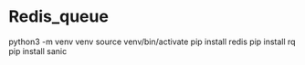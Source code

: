 # Redis_queue
python3 -m venv venv
source venv/bin/activate
pip install redis
pip install rq
pip install sanic